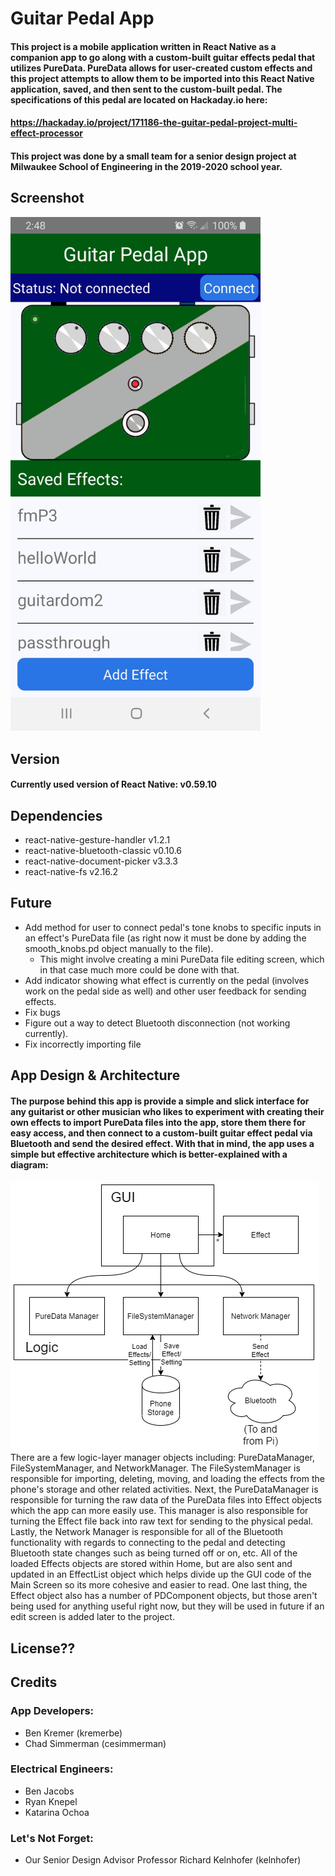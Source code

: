 # Guitar Pedal App
#### This project is a mobile application written in React Native as a companion app to go along with a custom-built guitar effects pedal that utilizes PureData. PureData allows for user-created custom effects and this project attempts to allow them to be imported into this React Native application, saved, and then sent to the custom-built pedal. The specifications of this pedal are located on Hackaday.io here: 
#### https://hackaday.io/project/171186-the-guitar-pedal-project-multi-effect-processor
#### This project was done by a small team for a senior design project at Milwaukee School of Engineering in the 2019-2020 school year.

## Screenshot
<img src="images/GuitarPedalAppScreenshot.jpeg" width="400">

## Version
#### Currently used version of React Native: v0.59.10

## Dependencies
- react-native-gesture-handler v1.2.1
- react-native-bluetooth-classic v0.10.6
- react-native-document-picker v3.3.3
- react-native-fs v2.16.2

## Future
- Add method for user to connect pedal's tone knobs to specific inputs in an effect's PureData file (as right now it must be done by adding the smooth_knobs.pd object manually to the file).
  - This might involve creating a mini PureData file editing screen, which in that case much more could be done with that.
- Add indicator showing what effect is currently on the pedal (involves work on the pedal side as well) and other user feedback for sending effects.
- Fix bugs
- Figure out a way to detect Bluetooth disconnection (not working currently).
- Fix incorrectly importing file

## App Design & Architecture
#### The purpose behind this app is provide a simple and slick interface for any guitarist or other musician who likes to experiment with creating their own effects to import PureData files into the app, store them there for easy access, and then connect to a custom-built guitar effect pedal via Bluetooth and send the desired effect. With that in mind, the app uses a simple but effective architecture which is better-explained with a diagram:
<img src="images/GuitarPedalAppArchitecture_Updated.png">
There are a few logic-layer manager objects including: PureDataManager, FileSystemManager, and NetworkManager. The FileSystemManager is responsible for importing, deleting, moving, and loading the effects from the phone's storage and other related activities. Next, the PureDataManager is responsible for turning the raw data of the PureData files into Effect objects which the app can more easily use. This manager is also responsible for turning the Effect file back into raw text for sending to the physical pedal. Lastly, the Network Manager is responsible for all of the Bluetooth functionality with regards to connecting to the pedal and detecting Bluetooth state changes such as being turned off or on, etc. All of the loaded Effects objects are stored within Home, but are also sent and updated in an EffectList object which helps divide up the GUI code of the Main Screen so its more cohesive and easier to read. One last thing, the Effect object also has a number of PDComponent objects, but those aren't being used for anything useful right now, but they will be used in future if an edit screen is added later to the project.

## License??

## Credits
### App Developers:
- Ben Kremer (kremerbe)
- Chad Simmerman (cesimmerman)
### Electrical Engineers:
- Ben Jacobs
- Ryan Knepel
- Katarina Ochoa
### Let's Not Forget:
- Our Senior Design Advisor Professor Richard Kelnhofer (kelnhofer)
